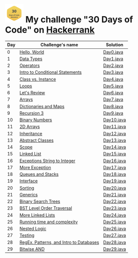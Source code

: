 # <img src="label30day.png" width="60" height="60"> My challenge "30 Days of Code" on [Hackerrank](https://www.hackerrank.com/IseeHorizont)

Day | Challenge's name                | Solution
----|---------------------------------|---------
0   | [Hello, World](https://www.hackerrank.com/challenges/30-hello-world/problem)| [Day0.java](https://github.com/IseeHorizont/HackerRank-30-days-of-code/blob/master/src/Day0.java)
1   | [Data Types](https://www.hackerrank.com/challenges/30-data-types/problem)   | [Day1.java](https://github.com/IseeHorizont/HackerRank-30-days-of-code/blob/master/src/Day1.java)
2   | [Operators](https://www.hackerrank.com/challenges/30-operators/problem)     | [Day2.java](https://github.com/IseeHorizont/HackerRank-30-days-of-code/blob/master/src/Day2.java)
3   | [Intro to Conditional Statements](https://www.hackerrank.com/challenges/30-conditional-statements/problem) | [Day3.java](https://github.com/IseeHorizont/HackerRank-30-days-of-code/blob/master/src/Day3.java)
4   | [Class vs. Instance](https://www.hackerrank.com/challenges/30-class-vs-instance/problem)              | [Day4.java](https://github.com/IseeHorizont/HackerRank-30-days-of-code/blob/master/src/Day4.java)
5   | [Loops](https://www.hackerrank.com/challenges/30-loops/problem)             | [Day5.java](https://github.com/IseeHorizont/HackerRank-30-days-of-code/blob/master/src/Day5.java)
6   | [Let's Review](https://www.hackerrank.com/challenges/30-review-loop/problem)| [Day6.java](https://github.com/IseeHorizont/HackerRank-30-days-of-code/blob/master/src/Day6.java)
7   | [Arrays](https://www.hackerrank.com/challenges/30-arrays/problem)           | [Day7.java](https://github.com/IseeHorizont/HackerRank-30-days-of-code/blob/master/src/Day7.java)
8   | [Dictionaries and Maps](https://www.hackerrank.com/challenges/30-dictionaries-and-maps/problem)| [Day8.java](https://github.com/IseeHorizont/HackerRank-30-days-of-code/blob/master/src/Day8.java)
9   | [Recursion 3](https://www.hackerrank.com/challenges/30-recursion/problem)   | [Day9.java](https://github.com/IseeHorizont/HackerRank-30-days-of-code/blob/master/src/Day9.java)
10  | [Binary Numbers](https://www.hackerrank.com/challenges/30-binary-numbers/problem)| [Day10.java](https://github.com/IseeHorizont/HackerRank-30-days-of-code/blob/master/src/Day10.java)
11  | [2D Arrays](https://www.hackerrank.com/challenges/30-2d-arrays/problem)     | [Day11.java](https://github.com/IseeHorizont/HackerRank-30-days-of-code/blob/master/src/Day11.java)
12  | [Inheritance](https://www.hackerrank.com/challenges/30-inheritance/problem) | [Day12.java](https://github.com/IseeHorizont/HackerRank-30-days-of-code/blob/master/src/Day12.java)
13  | [Abstract Classes](https://www.hackerrank.com/challenges/30-abstract-classes/problem) | [Day13.java](https://github.com/IseeHorizont/HackerRank-30-days-of-code/blob/master/src/Day13.java)
14  | [Scope](https://www.hackerrank.com/challenges/30-scope/problem)             | [Day14.java](https://github.com/IseeHorizont/HackerRank-30-days-of-code/blob/master/src/Day14.java)
15  | [Linked List](https://www.hackerrank.com/challenges/30-linked-list/problem) | [Day15.java](https://github.com/IseeHorizont/HackerRank-30-days-of-code/blob/master/src/Day15.java)
16  | [Exceptions String to Integer](https://www.hackerrank.com/challenges/30-exceptions-string-to-integer/problem)| [Day16.java](https://github.com/IseeHorizont/HackerRank-30-days-of-code/blob/master/src/Day16.java)
17  | [More Exception](https://www.hackerrank.com/challenges/30-more-exceptions/problem)   | [Day17.java](https://github.com/IseeHorizont/HackerRank-30-days-of-code/blob/master/src/Day17.java)
18  | [Queues and Stacks](https://www.hackerrank.com/challenges/30-queues-stacks/problem)  | [Day18.java](https://github.com/IseeHorizont/HackerRank-30-days-of-code/blob/master/src/Day18.java)
19  | [Interface](https://www.hackerrank.com/challenges/30-interfaces/problem)    | [Day19.java](https://github.com/IseeHorizont/HackerRank-30-days-of-code/blob/master/src/Day19.java)
20  | [Sorting](https://www.hackerrank.com/challenges/30-sorting/problem)         | [Day20.java](https://github.com/IseeHorizont/HackerRank-30-days-of-code/blob/master/src/Day20.java)
21  | [Generics](https://www.hackerrank.com/challenges/30-generics/problem)       | [Day21.java](https://github.com/IseeHorizont/HackerRank-30-days-of-code/blob/master/src/Day21.java)
22  | [Binary Search Trees](https://www.hackerrank.com/challenges/30-binary-search-trees/problem)| [Day22.java](https://github.com/IseeHorizont/HackerRank-30-days-of-code/blob/master/src/Day22.java)
23  | [BST Level Order Traversal](https://www.hackerrank.com/challenges/30-binary-trees/problem) | [Day23.java](https://github.com/IseeHorizont/HackerRank-30-days-of-code/blob/master/src/Day23.java)
24  | [More Linked Lists](https://www.hackerrank.com/challenges/30-linked-list-deletion/problem) | [Day24.java](https://github.com/IseeHorizont/HackerRank-30-days-of-code/blob/master/src/Day24.java)
25  | [Running time and complexity](https://www.hackerrank.com/challenges/30-running-time-and-complexity/problem)| [Day25.java](https://github.com/IseeHorizont/HackerRank-30-days-of-code/blob/master/src/Day25.java)
26  | [Nested Logic](https://www.hackerrank.com/challenges/30-nested-logic/problem) | [Day26.java](https://github.com/IseeHorizont/HackerRank-30-days-of-code/blob/master/src/Day26.java)
27  | [Testing](https://www.hackerrank.com/challenges/30-testing/problem)           | [Day27.java](https://github.com/IseeHorizont/HackerRank-30-days-of-code/blob/master/src/Day27.java)
28  | [RegEx, Patterns, and Intro to Databases](https://www.hackerrank.com/challenges/30-regex-patterns/problem)| [Day28.java](https://github.com/IseeHorizont/HackerRank-30-days-of-code/blob/master/src/Day28.java)
29  | [Bitwise AND](https://www.hackerrank.com/challenges/30-bitwise-and/problem)   | [Day29.java](https://github.com/IseeHorizont/HackerRank-30-days-of-code/blob/master/src/Day29.java)
